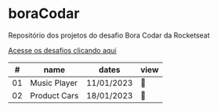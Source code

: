 # boraCodar
Repositório dos projetos do desafio Bora Codar da Rocketseat

[Acesse os desafios clicando aqui](https://boracodar.dev)

<table>
    <thead>
      <tr>
        <th>#</th>
        <th>name</th>
        <th>dates</th>
        <th>view</th>
      </tr>
    </thead>
    <tbody>
      <tr>
        <td>01</td>
        <td>Music Player</td>
        <td>11/01/2023</td>
        <td><a href="desafio01-player-de-musica"></a>🔗</td>
      </tr>
      <tr>
        <td>02</td>
        <td>Product Cars</td>
        <td>18/01/2023</td>
        <td><a href="desafio02-card-de-produto"></a>🔗</td>
      </tr>
    </tbody>
